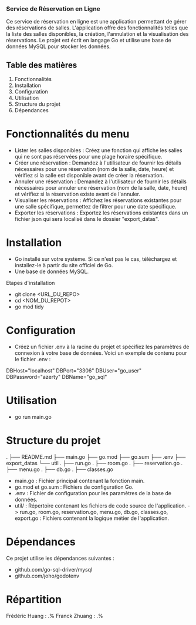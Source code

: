 ### Service de Réservation en Ligne

Ce service de réservation en ligne est une application permettant de gérer des réservations de salles. L'application offre des fonctionnalités telles que la liste des salles disponibles, la création, l'annulation et la visualisation des réservations. Le projet est écrit en langage Go et utilise une base de données MySQL pour stocker les données.

## Table des matières

1. Fonctionnalités
2. Installation
3. Configuration
4. Utilisation
5. Structure du projet
6. Dépendances

# Fonctionnalités du menu

- Lister les salles disponibles : Créez une fonction qui affiche les salles qui ne sont pas réservées pour une plage horaire spécifique.
- Créer une réservation : Demandez à l'utilisateur de fournir les détails nécessaires pour une réservation (nom de la salle, date, heure) et vérifiez si la salle est disponible avant de créer la réservation.
- Annuler une réservation : Demandez à l'utilisateur de fournir les détails nécessaires pour annuler une réservation (nom de la salle, date, heure) et vérifiez si la réservation existe avant de l'annuler.
- Visualiser les réservations : Affichez les réservations existantes pour une salle spécifique, permettez de filtrer pour une date spécifique.
- Exporter les réservations : Exportez les réservations existantes dans un fichier json qui sera localisé dans le dossier "export_datas".

# Installation

- Go installé sur votre système. Si ce n'est pas le cas, téléchargez et installez-le à partir du site officiel de Go.
- Une base de données MySQL.

Etapes d'installation

- git clone <URL_DU_REPO>
- cd <NOM_DU_REPOT>
- go mod tidy

# Configuration

- Créez un fichier .env à la racine du projet et spécifiez les paramètres de connexion à votre base de données. Voici un exemple de contenu pour le fichier .env :

DBHost="localhost"
DBPort="3306"
DBUser="go_user"
DBPassword="azerty"
DBName="go_sql"

# Utilisation

- go run main.go

# Structure du projet

.
├── README.md
├── main.go
├── go.mod
├── go.sum
├── .env
├── export_datas
└── util
. ├── run.go
. ├── room.go
. ├── reservation.go
. ├── menu.go
. ├── db.go
. ├── classes.go

- main.go : Fichier principal contenant la fonction main.
- go.mod et go.sum : Fichiers de configuration Go.
- .env : Fichier de configuration pour les paramètres de la base de données.
- util/ : Répertoire contenant les fichiers de code source de l'application.
  -> run.go, room.go, reservation.go, menu.go, db.go, classes.go, export.go : Fichiers contenant la logique métier de l'application.

# Dépendances

Ce projet utilise les dépendances suivantes :

- github.com/go-sql-driver/mysql
- github.com/joho/godotenv

# Répartition

Frédéric Huang : .%
Franck Zhuang : .%
